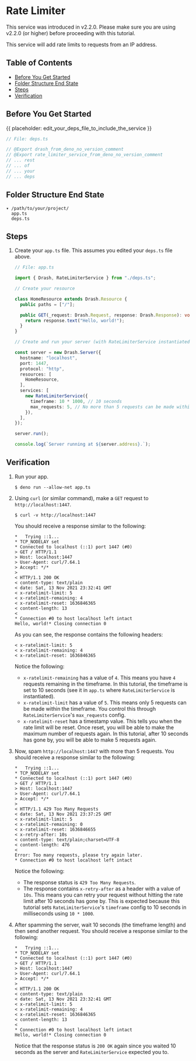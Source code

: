 # Rate Limiter

This service was introduced in v2.2.0. Please make sure you are using v2.2.0 (or
higher) before proceeding with this tutorial.

This service will add rate limits to requests from an IP address.

## Table of Contents

- [Before You Get Started](#before-you-get-started)
- [Folder Structure End State](#folder-structure-end-state)
- [Steps](#steps)
- [Verification](#verification)

## Before You Get Started

{{ placeholder: edit_your_deps_file_to_include_the_service }}

```typescript
// File: deps.ts

// @Export drash_from_deno_no_version_comment
// @Export rate_limiter_service_from_deno_no_version_comment
// ... rest
// ... of
// ... your
// ... deps
```

## Folder Structure End State

```text
▾ /path/to/your/project/
  app.ts
  deps.ts
```

## Steps

1. Create your `app.ts` file. This assumes you edited your `deps.ts` file above.

   ```typescript
   // File: app.ts

   import { Drash, RateLimiterService } from "./deps.ts";

   // Create your resource

   class HomeResource extends Drash.Resource {
     public paths = ["/"];

     public GET(_request: Drash.Request, response: Drash.Response): void {
       return response.text("Hello, world!");
     }
   }

   // Create and run your server (with RateLimiterService instantiated)

   const server = new Drash.Server({
     hostname: "localhost",
     port: 1447,
     protocol: "http",
     resources: [
       HomeResource,
     ],
     services: [
       new RateLimiterService({
         timeframe: 10 * 1000, // 10 seconds
         max_requests: 5, // No more than 5 requests can be made within 10 seconds
       }),
     ],
   });

   server.run();

   console.log(`Server running at ${server.address}.`);
   ```

## Verification

1. Run your app.

   ```shell
   $ deno run --allow-net app.ts
   ```

2. Using `curl` (or similar command), make a `GET` request to
   `http://localhost:1447`.

   ```shell
   $ curl -v http://localhost:1447
   ```

   You should receive a response similar to the following:

   ```text
   *   Trying ::1...
   * TCP_NODELAY set
   * Connected to localhost (::1) port 1447 (#0)
   > GET / HTTP/1.1
   > Host: localhost:1447
   > User-Agent: curl/7.64.1
   > Accept: */*
   >
   < HTTP/1.1 200 OK
   < content-type: text/plain
   < date: Sat, 13 Nov 2021 23:32:41 GMT
   < x-ratelimit-limit: 5
   < x-ratelimit-remaining: 4
   < x-ratelimit-reset: 1636846365
   < content-length: 13
   <
   * Connection #0 to host localhost left intact
   Hello, world!* Closing connection 0
   ```

   As you can see, the response contains the following headers:

   ```text
   < x-ratelimit-limit: 5
   < x-ratelimit-remaining: 4
   < x-ratelimit-reset: 1636846365
   ```

   Notice the following:

   - `x-ratelimit-remaining` has a value of `4`. This means you have `4`
     requests remaining in the timeframe. In this tutorial, the timeframe is set
     to 10 seconds (see it in `app.ts` where `RateLimiterService` is
     instantiated).
   - `x-ratelimit-limit` has a value of `5`. This means only 5 requests can be
     made within the timeframe. You control this through `RateLimiterService`'s
     `max_requests` config.
   - `x-ratelimit-reset` has a timestamp value. This tells you when the rate
     limit will be reset. Once reset, you will be able to make the maximum
     number of requests again. In this tutorial, after 10 seconds has gone by,
     you will be able to make 5 requests again.

3. Now, spam `http://localhost:1447` with more than 5 requests. You should
   receive a response similar to the following:

   ```text
   *   Trying ::1...
   * TCP_NODELAY set
   * Connected to localhost (::1) port 1447 (#0)
   > GET / HTTP/1.1
   > Host: localhost:1447
   > User-Agent: curl/7.64.1
   > Accept: */*
   >
   < HTTP/1.1 429 Too Many Requests
   < date: Sat, 13 Nov 2021 23:37:25 GMT
   < x-ratelimit-limit: 5
   < x-ratelimit-remaining: 0
   < x-ratelimit-reset: 1636846655
   < x-retry-after: 10s
   < content-type: text/plain;charset=UTF-8
   < content-length: 476
   <
   Error: Too many requests, please try again later.
   * Connection #0 to host localhost left intact
   ```

   Notice the following:

   - The response status is `429 Too Many Requests`.
   - The response contains `x-retry-after` as a header with a value of `10s`.
     This means you can retry your request without hitting the rate limit after
     10 seconds has gone by. This is expected because this tutorial sets
     `RateLimiterService`'s `timeframe` config to 10 seconds in milliseconds
     using `10 * 1000`.

4. After spamming the server, wait 10 seconds (the timeframe length) and then
   send another request. You should receive a response similar to the following:

   ```text
   *   Trying ::1...
   * TCP_NODELAY set
   * Connected to localhost (::1) port 1447 (#0)
   > GET / HTTP/1.1
   > Host: localhost:1447
   > User-Agent: curl/7.64.1
   > Accept: */*
   >
   < HTTP/1.1 200 OK
   < content-type: text/plain
   < date: Sat, 13 Nov 2021 23:32:41 GMT
   < x-ratelimit-limit: 5
   < x-ratelimit-remaining: 4
   < x-ratelimit-reset: 1636846365
   < content-length: 13
   <
   * Connection #0 to host localhost left intact
   Hello, world!* Closing connection 0
   ```

   Notice that the response status is `200 OK` again since you waited 10 seconds
   as the server and `RateLimiterService` expected you to.
